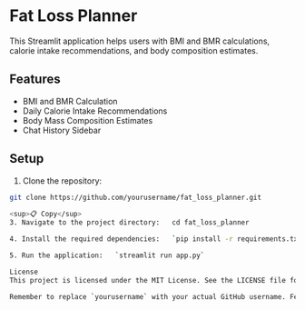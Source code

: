 # Fat Loss Planner

This Streamlit application helps users with BMI and BMR calculations, calorie intake recommendations, and body composition estimates.

## Features

- BMI and BMR Calculation
- Daily Calorie Intake Recommendations
- Body Mass Composition Estimates
- Chat History Sidebar

## Setup

1. Clone the repository:
  ```bash
git clone https://github.com/yourusername/fat_loss_planner.git
   
<sup>📋 Copy</sup>
3. Navigate to the project directory:   cd fat_loss_planner

4. Install the required dependencies:   `pip install -r requirements.txt`

5. Run the application:   `streamlit run app.py`

License
This project is licensed under the MIT License. See the LICENSE file for details.

Remember to replace `yourusername` with your actual GitHub username. Feel free to customize the content further as needed! 😊👍
